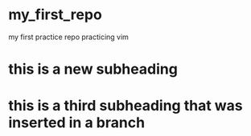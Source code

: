 # my_first_repo
my first practice repo
practicing vim

# this is a new subheading

# this is a third subheading that was inserted in a branch
